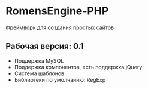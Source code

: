 RomensEngine-PHP
================

Фреймворк для создания простых сайтов

Рабочая версия: 0.1
----------------

+ Поддержка MySQL
+ Поддержка компонентов, есть поддержка jQuery
+ Система шаблонов
+ Библиотеки по умолчанию: RegExp

